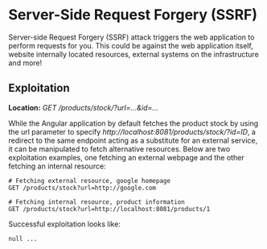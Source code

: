 # Server-Side Request Forgery (SSRF)
Server-side Request Forgery (SSRF) attack triggers the web application to perform requests for you.  This could be against the web application itself, website internally located resources, external systems on the infrastructure and more!

## Exploitation
**Location:** _GET /products/stock/?url=...&id=..._

While the Angular application by default fetches the product stock by using the url parameter to specify _http://localhost:8081/products/stock/?id=ID_, a redirect to the same endpoint acting as a substitute for an external service, it can be manipulated to fetch alternative resources.  Below are two exploitation examples, one fetching an external webpage and the other fetching an internal resource:

    # Fetching external resource, google homepage
    GET /products/stock?url=http://google.com

    # Fetching internal resource, product information
    GET /products/stock?url=http://localhost:8081/products/1


Successful exploitation looks like:

    null ...